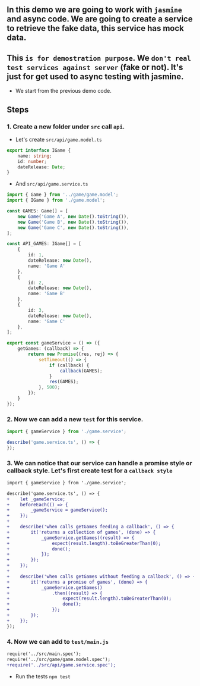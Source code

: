 ## In this demo we are going to work with `jasmine` and async code. We are going to create a service to retrieve the fake data, this service has mock data.

## This `is for demostration purpose`. We `don't real test services against server` (fake or not). It's just for get used to async testing with jasmine.  

* We start from the previous demo code.

## Steps

### 1. Create a new folder under `src` call `api`. 

* Let's create `src/api/game.model.ts`

```typescript
export interface IGame {
    name: string;
    id: number;
    dateRelease: Date;
}
```

* And `src/api/game.service.ts`

```typescript
import { Game } from '../game/game.model';
import { IGame } from './game.model';

const GAMES: Game[] = [
    new Game('Game A', new Date().toString()),
    new Game('Game B', new Date().toString()),
    new Game('Game C', new Date().toString()),
];

const API_GAMES: IGame[] = [
    {
        id: 1,
        dateRelease: new Date(),
        name: 'Game A'
    },
    {
        id: 2,
        dateRelease: new Date(),
        name: 'Game B'
    },
    {
        id: 3,
        dateRelease: new Date(),
        name: 'Game C'
    },
];

export const gameService = () => ({
    getGames: (callback) => {
        return new Promise((res, rej) => {
            setTimeout(() => {
                if (callback) {
                    callback(GAMES);
                }
                res(GAMES);
            }, 500);
        });
    }
});

```
### 2. Now we can add a new `test` for this service.

```typescript
import { gameService } from './game.service';

describe('game.service.ts', () => {
});

```

### 3. We can notice that our service can handle a promise style or callback style. Let's first create test for a `callback style`


```diff
import { gameService } from './game.service';

describe('game.service.ts', () => {
+    let _gameService;
+    beforeEach(() => {
+        _gameService = gameService();        
+    });
+
+    describe('when calls getGames feeding a callback', () => {
+        it('returns a collection of games', (done) => {
+            _gameService.getGames((result) => {
+                expect(result.length).toBeGreaterThan(0);
+                done();
+            });
+        });
+    });
+
+    describe('when calls getGames without feeding a callback', () => {
+        it('returns a promise of games', (done) => {
+            _gameService.getGames()
+                .then((result) => {
+                    expect(result.length).toBeGreaterThan(0);
+                    done();
+                });
+        });
+    });
});

```
### 4. Now we can add to `test/main.js`

```diff
require('../src/main.spec');
require('../src/game/game.model.spec');
+require('../src/api/game.service.spec');
```
* Run the tests `npm test`
